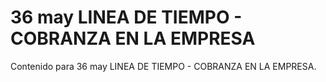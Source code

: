 # 36 may  LINEA DE TIEMPO - COBRANZA EN LA EMPRESA

Contenido para 36 may  LINEA DE TIEMPO - COBRANZA EN LA EMPRESA.